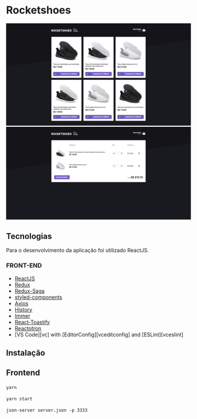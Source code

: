 # Rocketshoes

<img src="https://github.com/cleberbonifacio/rocketshoes/blob/master/assets/screen01.png">
<img src="https://github.com/cleberbonifacio/rocketshoes/blob/master/assets/screen02.png">

## Tecnologias

Para o desenvolvimento da aplicação foi utilizado ReactJS.

### FRONT-END
-   [ReactJS](https://reactjs.org/)
-   [Redux](https://redux.js.org/)
-   [Redux-Saga](https://redux-saga.js.org/)
-   [styled-components](https://www.styled-components.com/)
-   [Axios](https://github.com/axios/axios)
-   [History](https://www.npmjs.com/package/history)
-   [Immer](https://github.com/immerjs/immer)
-   [React-Toastify](https://fkhadra.github.io/react-toastify/)
-   [Reactotron](https://infinite.red/reactotron)
-   [VS Code][vc] with [EditorConfig][vceditconfig] and [ESLint][vceslint]


## Instalação


## **Frontend**
`yarn`

`yarn start`

`json-server server.json -p 3333`
